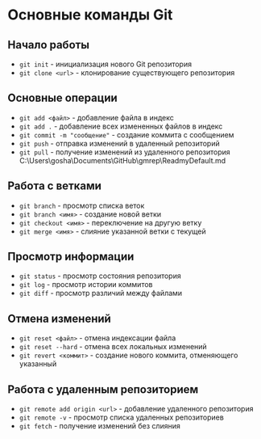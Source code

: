 # Основные команды Git

## Начало работы
- `git init` - инициализация нового Git репозитория
- `git clone <url>` - клонирование существующего репозитория

## Основные операции
- `git add <файл>` - добавление файла в индекс
- `git add .` - добавление всех измененных файлов в индекс
- `git commit -m "сообщение"` - создание коммита с сообщением
- `git push` - отправка изменений в удаленный репозиторий
- `git pull` - получение изменений из удаленного репозитория
C:\Users\gosha\Documents\GitHub\gmrep\ReadmyDefault.md
## Работа с ветками
- `git branch` - просмотр списка веток
- `git branch <имя>` - создание новой ветки
- `git checkout <имя>` - переключение на другую ветку
- `git merge <имя>` - слияние указанной ветки с текущей

## Просмотр информации
- `git status` - просмотр состояния репозитория
- `git log` - просмотр истории коммитов
- `git diff` - просмотр различий между файлами

## Отмена изменений
- `git reset <файл>` - отмена индексации файла
- `git reset --hard` - отмена всех локальных изменений
- `git revert <коммит>` - создание нового коммита, отменяющего указанный

## Работа с удаленным репозиторием
- `git remote add origin <url>` - добавление удаленного репозитория
- `git remote -v` - просмотр списка удаленных репозиториев
- `git fetch` - получение изменений без слияния
